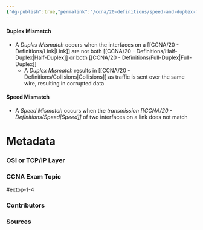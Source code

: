 ```yaml
---
{"dg-publish":true,"permalink":"/ccna/20-definitions/speed-and-duplex-mismatch/","tags":["defs_ccna"]}
---
```



#### Duplex Mismatch
- A *Duplex Mismatch* occurs when the interfaces on a [[CCNA/20 - Definitions/Link\|Link]] are not both [[CCNA/20 - Definitions/Half-Duplex\|Half-Duplex]] or both [[CCNA/20 - Definitions/Full-Duplex\|Full-Duplex]]
	- A *Duplex Mismatch* results in [[CCNA/20 - Definitions/Collisions\|Collisions]] as traffic is sent over the same wire, resulting in corrupted data


#### Speed Mismatch
- A *Speed Mismatch* occurs when the *transmission [[CCNA/20 - Definitions/Speed\|Speed]]* of two interfaces on a link does not match






# Metadata
### OSI or TCP/IP Layer

### CCNA Exam Topic
#extop-1-4
### Contributors

### Sources

